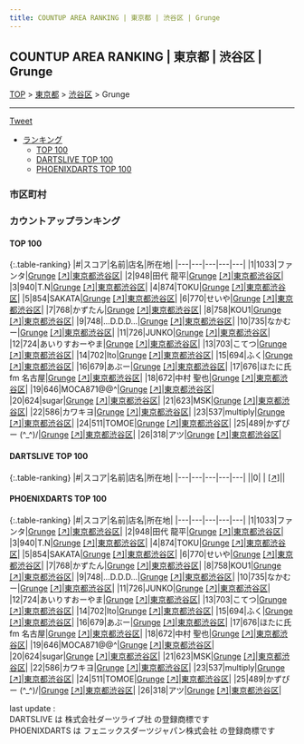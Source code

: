 ```yaml
---
title: COUNTUP AREA RANKING | 東京都 | 渋谷区 | Grunge
---
```

## COUNTUP AREA RANKING | 東京都 | 渋谷区 | Grunge

[TOP](/darts/rank/) > [東京都](/darts/rank/東京都/) > [渋谷区](/darts/rank/東京都/渋谷区/) > Grunge

___

<a href="https://twitter.com/share?ref_src=twsrc%5Etfw" data-text="COUNTUP AREA RANKING | 東京都渋谷区Grunge" class="twitter-share-button" data-hashtags="DARTSLIVE,PHOENIXDARTS,darts,ダーツ" data-show-count="false">Tweet</a>

* [ランキング](#カウントアップランキング)
    * [TOP 100](#top-100)
    * [DARTSLIVE TOP 100](#dartslive-top-100)
    * [PHOENIXDARTS TOP 100](#phoenixdarts-top-100)

### 市区町村

<ul>

</ul>

### カウントアップランキング

#### TOP 100



{:.table-ranking}
|#|スコア|名前|店名|所在地|
|---|---|---|---|---|
|1|1033|<span class="rank-name-pd">ファンタ</span>|<a href="/darts/rank/shops/9856.html">Grunge</a> <a href="https://vs.phoenixdarts.com/jp/shop/shopDetailInfo/s_9856?s_seq=9856">[↗]</a>|<a href="/darts/rank/東京都/渋谷区">東京都渋谷区</a>|
|2|948|<span class="rank-name-pd">田代 龍平</span>|<a href="/darts/rank/shops/9856.html">Grunge</a> <a href="https://vs.phoenixdarts.com/jp/shop/shopDetailInfo/s_9856?s_seq=9856">[↗]</a>|<a href="/darts/rank/東京都/渋谷区">東京都渋谷区</a>|
|3|940|<span class="rank-name-pd">T.N</span>|<a href="/darts/rank/shops/9856.html">Grunge</a> <a href="https://vs.phoenixdarts.com/jp/shop/shopDetailInfo/s_9856?s_seq=9856">[↗]</a>|<a href="/darts/rank/東京都/渋谷区">東京都渋谷区</a>|
|4|874|<span class="rank-name-pd">TOKU</span>|<a href="/darts/rank/shops/9856.html">Grunge</a> <a href="https://vs.phoenixdarts.com/jp/shop/shopDetailInfo/s_9856?s_seq=9856">[↗]</a>|<a href="/darts/rank/東京都/渋谷区">東京都渋谷区</a>|
|5|854|<span class="rank-name-pd">SAKATA</span>|<a href="/darts/rank/shops/9856.html">Grunge</a> <a href="https://vs.phoenixdarts.com/jp/shop/shopDetailInfo/s_9856?s_seq=9856">[↗]</a>|<a href="/darts/rank/東京都/渋谷区">東京都渋谷区</a>|
|6|770|<span class="rank-name-pd">せいや</span>|<a href="/darts/rank/shops/9856.html">Grunge</a> <a href="https://vs.phoenixdarts.com/jp/shop/shopDetailInfo/s_9856?s_seq=9856">[↗]</a>|<a href="/darts/rank/東京都/渋谷区">東京都渋谷区</a>|
|7|768|<span class="rank-name-pd">かずたん</span>|<a href="/darts/rank/shops/9856.html">Grunge</a> <a href="https://vs.phoenixdarts.com/jp/shop/shopDetailInfo/s_9856?s_seq=9856">[↗]</a>|<a href="/darts/rank/東京都/渋谷区">東京都渋谷区</a>|
|8|758|<span class="rank-name-pd">KOU1</span>|<a href="/darts/rank/shops/9856.html">Grunge</a> <a href="https://vs.phoenixdarts.com/jp/shop/shopDetailInfo/s_9856?s_seq=9856">[↗]</a>|<a href="/darts/rank/東京都/渋谷区">東京都渋谷区</a>|
|9|748|<span class="rank-name-pd">...D.D.D...</span>|<a href="/darts/rank/shops/9856.html">Grunge</a> <a href="https://vs.phoenixdarts.com/jp/shop/shopDetailInfo/s_9856?s_seq=9856">[↗]</a>|<a href="/darts/rank/東京都/渋谷区">東京都渋谷区</a>|
|10|735|<span class="rank-name-pd">なかむー</span>|<a href="/darts/rank/shops/9856.html">Grunge</a> <a href="https://vs.phoenixdarts.com/jp/shop/shopDetailInfo/s_9856?s_seq=9856">[↗]</a>|<a href="/darts/rank/東京都/渋谷区">東京都渋谷区</a>|
|11|726|<span class="rank-name-pd">JUNKO</span>|<a href="/darts/rank/shops/9856.html">Grunge</a> <a href="https://vs.phoenixdarts.com/jp/shop/shopDetailInfo/s_9856?s_seq=9856">[↗]</a>|<a href="/darts/rank/東京都/渋谷区">東京都渋谷区</a>|
|12|724|<span class="rank-name-pd">あいりすおーやま</span>|<a href="/darts/rank/shops/9856.html">Grunge</a> <a href="https://vs.phoenixdarts.com/jp/shop/shopDetailInfo/s_9856?s_seq=9856">[↗]</a>|<a href="/darts/rank/東京都/渋谷区">東京都渋谷区</a>|
|13|703|<span class="rank-name-pd">こてつ</span>|<a href="/darts/rank/shops/9856.html">Grunge</a> <a href="https://vs.phoenixdarts.com/jp/shop/shopDetailInfo/s_9856?s_seq=9856">[↗]</a>|<a href="/darts/rank/東京都/渋谷区">東京都渋谷区</a>|
|14|702|<span class="rank-name-pd">Ito</span>|<a href="/darts/rank/shops/9856.html">Grunge</a> <a href="https://vs.phoenixdarts.com/jp/shop/shopDetailInfo/s_9856?s_seq=9856">[↗]</a>|<a href="/darts/rank/東京都/渋谷区">東京都渋谷区</a>|
|15|694|<span class="rank-name-pd">ふく</span>|<a href="/darts/rank/shops/9856.html">Grunge</a> <a href="https://vs.phoenixdarts.com/jp/shop/shopDetailInfo/s_9856?s_seq=9856">[↗]</a>|<a href="/darts/rank/東京都/渋谷区">東京都渋谷区</a>|
|16|679|<span class="rank-name-pd">あぶー</span>|<a href="/darts/rank/shops/9856.html">Grunge</a> <a href="https://vs.phoenixdarts.com/jp/shop/shopDetailInfo/s_9856?s_seq=9856">[↗]</a>|<a href="/darts/rank/東京都/渋谷区">東京都渋谷区</a>|
|17|676|<span class="rank-name-pd">ほたに氏 fm 名古屋</span>|<a href="/darts/rank/shops/9856.html">Grunge</a> <a href="https://vs.phoenixdarts.com/jp/shop/shopDetailInfo/s_9856?s_seq=9856">[↗]</a>|<a href="/darts/rank/東京都/渋谷区">東京都渋谷区</a>|
|18|672|<span class="rank-name-pd">中村 聖也</span>|<a href="/darts/rank/shops/9856.html">Grunge</a> <a href="https://vs.phoenixdarts.com/jp/shop/shopDetailInfo/s_9856?s_seq=9856">[↗]</a>|<a href="/darts/rank/東京都/渋谷区">東京都渋谷区</a>|
|19|646|<span class="rank-name-pd">MOCA871@@^</span>|<a href="/darts/rank/shops/9856.html">Grunge</a> <a href="https://vs.phoenixdarts.com/jp/shop/shopDetailInfo/s_9856?s_seq=9856">[↗]</a>|<a href="/darts/rank/東京都/渋谷区">東京都渋谷区</a>|
|20|624|<span class="rank-name-pd">sugar</span>|<a href="/darts/rank/shops/9856.html">Grunge</a> <a href="https://vs.phoenixdarts.com/jp/shop/shopDetailInfo/s_9856?s_seq=9856">[↗]</a>|<a href="/darts/rank/東京都/渋谷区">東京都渋谷区</a>|
|21|623|<span class="rank-name-pd">MSK</span>|<a href="/darts/rank/shops/9856.html">Grunge</a> <a href="https://vs.phoenixdarts.com/jp/shop/shopDetailInfo/s_9856?s_seq=9856">[↗]</a>|<a href="/darts/rank/東京都/渋谷区">東京都渋谷区</a>|
|22|586|<span class="rank-name-pd">カワキヨ</span>|<a href="/darts/rank/shops/9856.html">Grunge</a> <a href="https://vs.phoenixdarts.com/jp/shop/shopDetailInfo/s_9856?s_seq=9856">[↗]</a>|<a href="/darts/rank/東京都/渋谷区">東京都渋谷区</a>|
|23|537|<span class="rank-name-pd">multiply</span>|<a href="/darts/rank/shops/9856.html">Grunge</a> <a href="https://vs.phoenixdarts.com/jp/shop/shopDetailInfo/s_9856?s_seq=9856">[↗]</a>|<a href="/darts/rank/東京都/渋谷区">東京都渋谷区</a>|
|24|511|<span class="rank-name-pd">TOMOE</span>|<a href="/darts/rank/shops/9856.html">Grunge</a> <a href="https://vs.phoenixdarts.com/jp/shop/shopDetailInfo/s_9856?s_seq=9856">[↗]</a>|<a href="/darts/rank/東京都/渋谷区">東京都渋谷区</a>|
|25|489|<span class="rank-name-pd">かずぴー (^_^)/</span>|<a href="/darts/rank/shops/9856.html">Grunge</a> <a href="https://vs.phoenixdarts.com/jp/shop/shopDetailInfo/s_9856?s_seq=9856">[↗]</a>|<a href="/darts/rank/東京都/渋谷区">東京都渋谷区</a>|
|26|318|<span class="rank-name-pd">アツ</span>|<a href="/darts/rank/shops/9856.html">Grunge</a> <a href="https://vs.phoenixdarts.com/jp/shop/shopDetailInfo/s_9856?s_seq=9856">[↗]</a>|<a href="/darts/rank/東京都/渋谷区">東京都渋谷区</a>|


#### DARTSLIVE TOP 100



{:.table-ranking}
|#|スコア|名前|店名|所在地|
|---|---|---|---|---|
||0|<span class="rank-name-dl"> </span>|<a href="/darts/rank/shops/.html"></a> <a href="">[↗]</a>|<a href="/darts/rank//"></a>|


#### PHOENIXDARTS TOP 100



{:.table-ranking}
|#|スコア|名前|店名|所在地|
|---|---|---|---|---|
|1|1033|<span class="rank-name-pd">ファンタ</span>|<a href="/darts/rank/shops/9856.html">Grunge</a> <a href="https://vs.phoenixdarts.com/jp/shop/shopDetailInfo/s_9856?s_seq=9856">[↗]</a>|<a href="/darts/rank/東京都/渋谷区">東京都渋谷区</a>|
|2|948|<span class="rank-name-pd">田代 龍平</span>|<a href="/darts/rank/shops/9856.html">Grunge</a> <a href="https://vs.phoenixdarts.com/jp/shop/shopDetailInfo/s_9856?s_seq=9856">[↗]</a>|<a href="/darts/rank/東京都/渋谷区">東京都渋谷区</a>|
|3|940|<span class="rank-name-pd">T.N</span>|<a href="/darts/rank/shops/9856.html">Grunge</a> <a href="https://vs.phoenixdarts.com/jp/shop/shopDetailInfo/s_9856?s_seq=9856">[↗]</a>|<a href="/darts/rank/東京都/渋谷区">東京都渋谷区</a>|
|4|874|<span class="rank-name-pd">TOKU</span>|<a href="/darts/rank/shops/9856.html">Grunge</a> <a href="https://vs.phoenixdarts.com/jp/shop/shopDetailInfo/s_9856?s_seq=9856">[↗]</a>|<a href="/darts/rank/東京都/渋谷区">東京都渋谷区</a>|
|5|854|<span class="rank-name-pd">SAKATA</span>|<a href="/darts/rank/shops/9856.html">Grunge</a> <a href="https://vs.phoenixdarts.com/jp/shop/shopDetailInfo/s_9856?s_seq=9856">[↗]</a>|<a href="/darts/rank/東京都/渋谷区">東京都渋谷区</a>|
|6|770|<span class="rank-name-pd">せいや</span>|<a href="/darts/rank/shops/9856.html">Grunge</a> <a href="https://vs.phoenixdarts.com/jp/shop/shopDetailInfo/s_9856?s_seq=9856">[↗]</a>|<a href="/darts/rank/東京都/渋谷区">東京都渋谷区</a>|
|7|768|<span class="rank-name-pd">かずたん</span>|<a href="/darts/rank/shops/9856.html">Grunge</a> <a href="https://vs.phoenixdarts.com/jp/shop/shopDetailInfo/s_9856?s_seq=9856">[↗]</a>|<a href="/darts/rank/東京都/渋谷区">東京都渋谷区</a>|
|8|758|<span class="rank-name-pd">KOU1</span>|<a href="/darts/rank/shops/9856.html">Grunge</a> <a href="https://vs.phoenixdarts.com/jp/shop/shopDetailInfo/s_9856?s_seq=9856">[↗]</a>|<a href="/darts/rank/東京都/渋谷区">東京都渋谷区</a>|
|9|748|<span class="rank-name-pd">...D.D.D...</span>|<a href="/darts/rank/shops/9856.html">Grunge</a> <a href="https://vs.phoenixdarts.com/jp/shop/shopDetailInfo/s_9856?s_seq=9856">[↗]</a>|<a href="/darts/rank/東京都/渋谷区">東京都渋谷区</a>|
|10|735|<span class="rank-name-pd">なかむー</span>|<a href="/darts/rank/shops/9856.html">Grunge</a> <a href="https://vs.phoenixdarts.com/jp/shop/shopDetailInfo/s_9856?s_seq=9856">[↗]</a>|<a href="/darts/rank/東京都/渋谷区">東京都渋谷区</a>|
|11|726|<span class="rank-name-pd">JUNKO</span>|<a href="/darts/rank/shops/9856.html">Grunge</a> <a href="https://vs.phoenixdarts.com/jp/shop/shopDetailInfo/s_9856?s_seq=9856">[↗]</a>|<a href="/darts/rank/東京都/渋谷区">東京都渋谷区</a>|
|12|724|<span class="rank-name-pd">あいりすおーやま</span>|<a href="/darts/rank/shops/9856.html">Grunge</a> <a href="https://vs.phoenixdarts.com/jp/shop/shopDetailInfo/s_9856?s_seq=9856">[↗]</a>|<a href="/darts/rank/東京都/渋谷区">東京都渋谷区</a>|
|13|703|<span class="rank-name-pd">こてつ</span>|<a href="/darts/rank/shops/9856.html">Grunge</a> <a href="https://vs.phoenixdarts.com/jp/shop/shopDetailInfo/s_9856?s_seq=9856">[↗]</a>|<a href="/darts/rank/東京都/渋谷区">東京都渋谷区</a>|
|14|702|<span class="rank-name-pd">Ito</span>|<a href="/darts/rank/shops/9856.html">Grunge</a> <a href="https://vs.phoenixdarts.com/jp/shop/shopDetailInfo/s_9856?s_seq=9856">[↗]</a>|<a href="/darts/rank/東京都/渋谷区">東京都渋谷区</a>|
|15|694|<span class="rank-name-pd">ふく</span>|<a href="/darts/rank/shops/9856.html">Grunge</a> <a href="https://vs.phoenixdarts.com/jp/shop/shopDetailInfo/s_9856?s_seq=9856">[↗]</a>|<a href="/darts/rank/東京都/渋谷区">東京都渋谷区</a>|
|16|679|<span class="rank-name-pd">あぶー</span>|<a href="/darts/rank/shops/9856.html">Grunge</a> <a href="https://vs.phoenixdarts.com/jp/shop/shopDetailInfo/s_9856?s_seq=9856">[↗]</a>|<a href="/darts/rank/東京都/渋谷区">東京都渋谷区</a>|
|17|676|<span class="rank-name-pd">ほたに氏 fm 名古屋</span>|<a href="/darts/rank/shops/9856.html">Grunge</a> <a href="https://vs.phoenixdarts.com/jp/shop/shopDetailInfo/s_9856?s_seq=9856">[↗]</a>|<a href="/darts/rank/東京都/渋谷区">東京都渋谷区</a>|
|18|672|<span class="rank-name-pd">中村 聖也</span>|<a href="/darts/rank/shops/9856.html">Grunge</a> <a href="https://vs.phoenixdarts.com/jp/shop/shopDetailInfo/s_9856?s_seq=9856">[↗]</a>|<a href="/darts/rank/東京都/渋谷区">東京都渋谷区</a>|
|19|646|<span class="rank-name-pd">MOCA871@@^</span>|<a href="/darts/rank/shops/9856.html">Grunge</a> <a href="https://vs.phoenixdarts.com/jp/shop/shopDetailInfo/s_9856?s_seq=9856">[↗]</a>|<a href="/darts/rank/東京都/渋谷区">東京都渋谷区</a>|
|20|624|<span class="rank-name-pd">sugar</span>|<a href="/darts/rank/shops/9856.html">Grunge</a> <a href="https://vs.phoenixdarts.com/jp/shop/shopDetailInfo/s_9856?s_seq=9856">[↗]</a>|<a href="/darts/rank/東京都/渋谷区">東京都渋谷区</a>|
|21|623|<span class="rank-name-pd">MSK</span>|<a href="/darts/rank/shops/9856.html">Grunge</a> <a href="https://vs.phoenixdarts.com/jp/shop/shopDetailInfo/s_9856?s_seq=9856">[↗]</a>|<a href="/darts/rank/東京都/渋谷区">東京都渋谷区</a>|
|22|586|<span class="rank-name-pd">カワキヨ</span>|<a href="/darts/rank/shops/9856.html">Grunge</a> <a href="https://vs.phoenixdarts.com/jp/shop/shopDetailInfo/s_9856?s_seq=9856">[↗]</a>|<a href="/darts/rank/東京都/渋谷区">東京都渋谷区</a>|
|23|537|<span class="rank-name-pd">multiply</span>|<a href="/darts/rank/shops/9856.html">Grunge</a> <a href="https://vs.phoenixdarts.com/jp/shop/shopDetailInfo/s_9856?s_seq=9856">[↗]</a>|<a href="/darts/rank/東京都/渋谷区">東京都渋谷区</a>|
|24|511|<span class="rank-name-pd">TOMOE</span>|<a href="/darts/rank/shops/9856.html">Grunge</a> <a href="https://vs.phoenixdarts.com/jp/shop/shopDetailInfo/s_9856?s_seq=9856">[↗]</a>|<a href="/darts/rank/東京都/渋谷区">東京都渋谷区</a>|
|25|489|<span class="rank-name-pd">かずぴー (^_^)/</span>|<a href="/darts/rank/shops/9856.html">Grunge</a> <a href="https://vs.phoenixdarts.com/jp/shop/shopDetailInfo/s_9856?s_seq=9856">[↗]</a>|<a href="/darts/rank/東京都/渋谷区">東京都渋谷区</a>|
|26|318|<span class="rank-name-pd">アツ</span>|<a href="/darts/rank/shops/9856.html">Grunge</a> <a href="https://vs.phoenixdarts.com/jp/shop/shopDetailInfo/s_9856?s_seq=9856">[↗]</a>|<a href="/darts/rank/東京都/渋谷区">東京都渋谷区</a>|


<div class="footer border-top border-gray-light mt-5 pt-3 text-right text-gray">
    last update : <span style="font-weight: italic" id="foot_last_modified"></span><br />
    DARTSLIVE は 株式会社ダーツライブ社 の登録商標です<br />
    PHOENIXDARTS は フェニックスダーツジャパン株式会社 の登録商標です<br />
</div>

<script src="https://cdnjs.cloudflare.com/ajax/libs/jquery.tablesorter/2.31.3/js/jquery.tablesorter.min.js" integrity="sha512-qzgd5cYSZcosqpzpn7zF2ZId8f/8CHmFKZ8j7mU4OUXTNRd5g+ZHBPsgKEwoqxCtdQvExE5LprwwPAgoicguNg==" crossorigin="anonymous" referrerpolicy="no-referrer"></script>
<link rel="stylesheet" href="https://cdnjs.cloudflare.com/ajax/libs/jquery.tablesorter/2.31.3/css/theme.default.min.css" integrity="sha512-wghhOJkjQX0Lh3NSWvNKeZ0ZpNn+SPVXX1Qyc9OCaogADktxrBiBdKGDoqVUOyhStvMBmJQ8ZdMHiR3wuEq8+w==" crossorigin="anonymous" referrerpolicy="no-referrer" />
<script>
$(function() {
    $(".table-ranking").tablesorter({sortList:[[0, 0]]});
    $("#foot_last_modified").text(formatDate(new Date(document.lastModified), 'yyyy-MM-dd HH:mm:ss'));
});
</script>

<script async src="https://platform.twitter.com/widgets.js" charset="utf-8"></script>